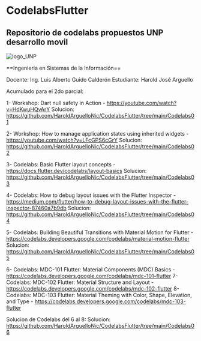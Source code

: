 # CodelabsFlutter
## Repositorio de codelabs propuestos UNP desarrollo movil

![logo_UNP](https://github.com/HaroldArguelloNic/CodelabsFlutter/assets/89761802/7010e4a6-ad44-4ebe-b598-35b88776b672)

==Ingenieria en Sistemas de la Información==

Docente: Ing. Luis Alberto Guido Calderón
Estudiante: Harold José Arguello

Acumulado para el 2do parcial:

1- Workshop: Dart null safety in Action - https://youtube.com/watch?v=HdKwuHQvArY
Solucion: https://github.com/HaroldArguelloNic/CodelabsFlutter/tree/main/Codelabs01

2- Workshop: How to manage application states using inherited widgets - https://youtube.com/watch?v=LFcGPS6cGrY
Solucion: https://github.com/HaroldArguelloNic/CodelabsFlutter/tree/main/Codelabs02

3- Codelabs: Basic Flutter layout concepts - https://docs.flutter.dev/codelabs/layout-basics
Solucion: https://github.com/HaroldArguelloNic/CodelabsFlutter/tree/main/Codelabs03

4- Codelabs: How to debug layout issues with the Flutter Inspector - https://medium.com/flutter/how-to-debug-layout-issues-with-the-flutter-inspector-87460a7b9db
Solucion: https://github.com/HaroldArguelloNic/CodelabsFlutter/tree/main/Codelabs04

5- Codelabs: Building Beautiful Transitions with Material Motion for Flutter - https://codelabs.developers.google.com/codelabs/material-motion-flutter
Solucion: https://github.com/HaroldArguelloNic/CodelabsFlutter/tree/main/Codelabs05

6- Codelabs: MDC-101 Flutter: Material Components (MDC) Basics - https://codelabs.developers.google.com/codelabs/mdc-101-flutter
7- Codelabs: MDC-102 Flutter: Material Structure and Layout - https://codelabs.developers.google.com/codelabs/mdc-102-flutter
8- Codelabs: MDC-103 Flutter: Material Theming with Color, Shape, Elevation, and Type - https://codelabs.developers.google.com/codelabs/mdc-103-flutter

Solucion de Codelabs del 6 al 8: Solucion: https://github.com/HaroldArguelloNic/CodelabsFlutter/tree/main/Codelabs06


